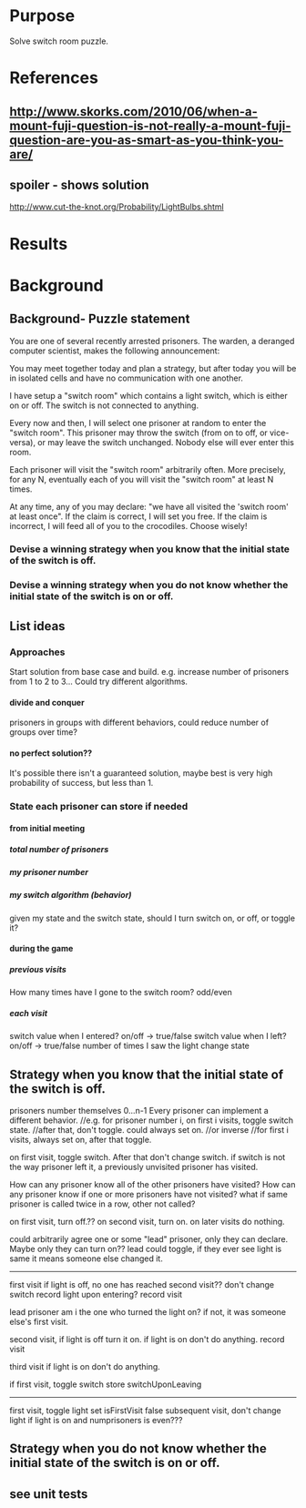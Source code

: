 ﻿# Purpose
Solve switch room puzzle.

# References

## http://www.skorks.com/2010/06/when-a-mount-fuji-question-is-not-really-a-mount-fuji-question-are-you-as-smart-as-you-think-you-are/

## spoiler - shows solution
http://www.cut-the-knot.org/Probability/LightBulbs.shtml

# Results

# Background
## Background- Puzzle statement
You are one of several recently arrested prisoners.
The warden, a deranged computer scientist, makes the following announcement:

You may meet together today and plan a strategy, but after today you will be in isolated cells and have no communication with one another.

I have setup a "switch room" which contains a light switch, which is either on or off.
The switch is not connected to anything.

Every now and then, I will select one prisoner at random to enter the "switch room".
This prisoner may throw the switch (from on to off, or vice-versa), or may leave the switch unchanged.
Nobody else will ever enter this room.

Each prisoner will visit the "switch room" arbitrarily often.
More precisely, for any N, eventually each of you will visit the "switch room" at least N times.

At any time, any of you may declare: "we have all visited the 'switch room' at least once".
If the claim is correct, I will set you free. If the claim is incorrect, I will feed all of you to the crocodiles. Choose wisely!

### Devise a winning strategy when you know that the initial state of the switch is off.
### Devise a winning strategy when you do not know whether the initial state of the switch is on or off.

## List ideas

### Approaches
Start solution from base case and build. e.g. increase number of prisoners from 1 to 2 to 3...
Could try different algorithms.
#### divide and conquer
prisoners in groups with different behaviors, could reduce number of groups over time?
#### no perfect solution??
It's possible there isn't a guaranteed solution, maybe best is very high probability of success, but less than 1.

### State each prisoner can store if needed
#### from initial meeting
##### total number of prisoners
##### my prisoner number
##### my switch algorithm (behavior)
given my state and the switch state, should I turn switch on, or off, or toggle it?

#### during the game
##### previous visits
How many times have I gone to the switch room?
odd/even

##### each visit
switch value when I entered? on/off -> true/false
switch value when I left? on/off -> true/false
number of times I saw the light change state

## Strategy when you know that the initial state of the switch is off.
prisoners number themselves 0...n-1
Every prisoner can implement a different behavior.
//e.g. for prisoner number i, on first i visits, toggle switch state.
//after that, don't toggle. could always set on.
//or inverse
//for first i visits, always set on, after that toggle.

on first visit, toggle switch. After that don't change switch.
if switch is not the way prisoner left it, a previously unvisited prisoner has visited.

How can any prisoner know all of the other prisoners have visited?
How can any prisoner know if one or more prisoners have not visited?
what if same prisoner is called twice in a row, other not called?

on first visit, turn off.??
on second visit, turn on.
on later visits do nothing.

could arbitrarily agree one or some "lead" prisoner, only they can declare.
Maybe only they can turn on??
lead could toggle, if they ever see light is same it means someone else changed it.

---
first visit
if light is off, no one has reached second visit??
don't change switch
record light upon entering?
record visit

lead prisoner
am i the one who turned the light on? if not, it was someone else's first visit.

second visit,
if light is off turn it on.
if light is on don't do anything.
record visit

third visit
if light is on don't do anything.

if first visit, toggle switch
store switchUponLeaving

---
first visit, toggle light
set isFirstVisit false
subsequent visit, don't change light
if light is on and numprisoners is even???



## Strategy when you do not know whether the initial state of the switch is on or off.

## see unit tests


